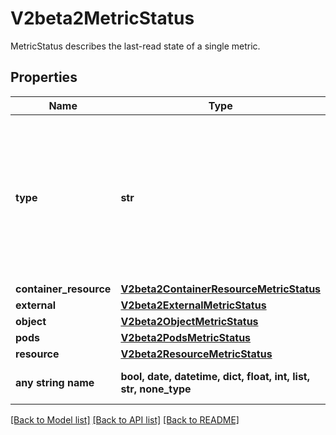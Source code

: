 # V2beta2MetricStatus

MetricStatus describes the last-read state of a single metric.

## Properties
Name | Type | Description | Notes
------------ | ------------- | ------------- | -------------
**type** | **str** | type is the type of metric source.  It will be one of \&quot;ContainerResource\&quot;, \&quot;External\&quot;, \&quot;Object\&quot;, \&quot;Pods\&quot; or \&quot;Resource\&quot;, each corresponds to a matching field in the object. Note: \&quot;ContainerResource\&quot; type is available on when the feature-gate HPAContainerMetrics is enabled | 
**container_resource** | [**V2beta2ContainerResourceMetricStatus**](V2beta2ContainerResourceMetricStatus.md) |  | [optional] 
**external** | [**V2beta2ExternalMetricStatus**](V2beta2ExternalMetricStatus.md) |  | [optional] 
**object** | [**V2beta2ObjectMetricStatus**](V2beta2ObjectMetricStatus.md) |  | [optional] 
**pods** | [**V2beta2PodsMetricStatus**](V2beta2PodsMetricStatus.md) |  | [optional] 
**resource** | [**V2beta2ResourceMetricStatus**](V2beta2ResourceMetricStatus.md) |  | [optional] 
**any string name** | **bool, date, datetime, dict, float, int, list, str, none_type** | any string name can be used but the value must be the correct type | [optional]

[[Back to Model list]](../README.md#documentation-for-models) [[Back to API list]](../README.md#documentation-for-api-endpoints) [[Back to README]](../README.md)


